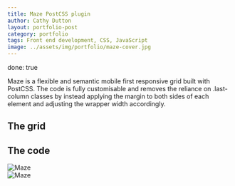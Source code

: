```yaml
---
title: Maze PostCSS plugin
author: Cathy Dutton
layout: portfolio-post
category: portfolio
tags: Front end development, CSS, JavaScript
image: ../assets/img/portfolio/maze-cover.jpg
---
```

done: true
<p class="highlight-quote">
Maze is a flexible and semantic mobile first responsive grid built with PostCSS. The code is fully customisable and removes the reliance on .last-column classes by instead applying the margin to both sides of each element and adjusting the wrapper width accordingly.
</p>

<h2 class="heading">The grid</h2>

<h2 class="heading">The code</h2>



<section class="portfolio-images">
<div class="portfolio-piece-wrapper">
    <div class="portfolio-piece">
        <img src="../assets/img/portfolio/ao/maze-one.jpg" class="portfolio-piece__img"  alt="Maze">
    </div>
</div>
<div class="portfolio-piece-wrapper">
    <div class="portfolio-piece">
        <img src="../assets/img/portfolio/ao/maze-two.jpg" class="portfolio-piece__img"  alt="Maze">
    </div>
</div>
</section>